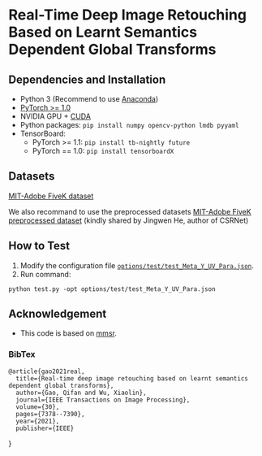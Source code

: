 # Real-Time Deep Image Retouching Based on Learnt Semantics Dependent Global Transforms


## Dependencies and Installation

- Python 3 (Recommend to use [Anaconda](https://www.anaconda.com/download/#linux))
- [PyTorch >= 1.0](https://pytorch.org/)
- NVIDIA GPU + [CUDA](https://developer.nvidia.com/cuda-downloads)
- Python packages: `pip install numpy opencv-python lmdb pyyaml`
- TensorBoard:
  - PyTorch >= 1.1: `pip install tb-nightly future`
  - PyTorch == 1.0: `pip install tensorboardX`


## Datasets
[MIT-Adobe FiveK dataset](https://data.csail.mit.edu/graphics/fivek/)

We also recommand to use the preprocessed datasets  [MIT-Adobe FiveK preprocessed dataset](https://drive.google.com/drive/folders/1qrGLFzW7RBlBO1FqgrLPrq9p2_p11ZFs?usp=sharing) (kindly shared by Jingwen He, author of CSRNet)


## How to Test
1. Modify the configuration file [`options/test/test_Meta_Y_UV_Para.json`](codes/options/test/test_Enhance.yml). 
2. Run command:
```
python test.py -opt options/test/test_Meta_Y_UV_Para.json
```


## Acknowledgement

- This code is based on [mmsr](https://github.com/open-mmlab/mmsr). 


### BibTex
    @article{gao2021real,
      title={Real-time deep image retouching based on learnt semantics dependent global transforms},
      author={Gao, Qifan and Wu, Xiaolin},
      journal={IEEE Transactions on Image Processing},
      volume={30},
      pages={7378--7390},
      year={2021},
      publisher={IEEE}
}
